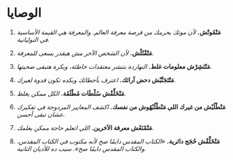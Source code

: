 
# الوصايا

1. **مَتْمُوتْش.**
   *لأن موتك يحرمك من فرصة معرفة العالم. والمعرفة هي القيمة الأساسية في النوليانية.*

2. **مَتْقْتُلْش.**
   *لأن الشخص الآخر مش هيقدر يسعى للمعرفة.*

3. **مَتْنَشِرْش معلومات غلط.**
   *النهاردة بتنشر معتقدات خاطئة، وبكرة هتبقى ضحيتها.*

4. **مَتْتَجَنَّبْش دحض آرائك.**
   *اعترف بأخطائك وبكده تكون قدوة لغيرك.*

5. **مَتْخَلِّقْش سُلْطَات مُطْلَقَة.**
   *الكل ممكن يغلط.*

6. **مَتْطْلُبْش من غيرك اللي مَتْطْلُبْهُوش من نفسك.**
   *اكشف المعايير المزدوجة في تفكيرك عشان تبقى أحسن.*

7. **مَتْمْنَعْش معرفة الآخرين.**
   *اللي اتعلم حاجة ممكن يعلمك.*

8. **مَتْخَلِّقْش حُجَج دائرية.**
   *«الكتاب المقدس دايمًا صح لأنه مكتوب في الكتاب المقدس، والكتاب المقدس دايمًا صح». سيب ده للأديان التانية.*

